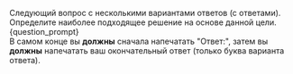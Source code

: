 Следующий вопрос с несколькими вариантами ответов (с ответами). Определите наиболее подходящее решение на основе данной цели.  
{question_prompt}  
В самом конце вы **должны** сначала напечатать "Ответ:", затем вы **должны** напечатать ваш окончательный ответ (только буква варианта ответа).